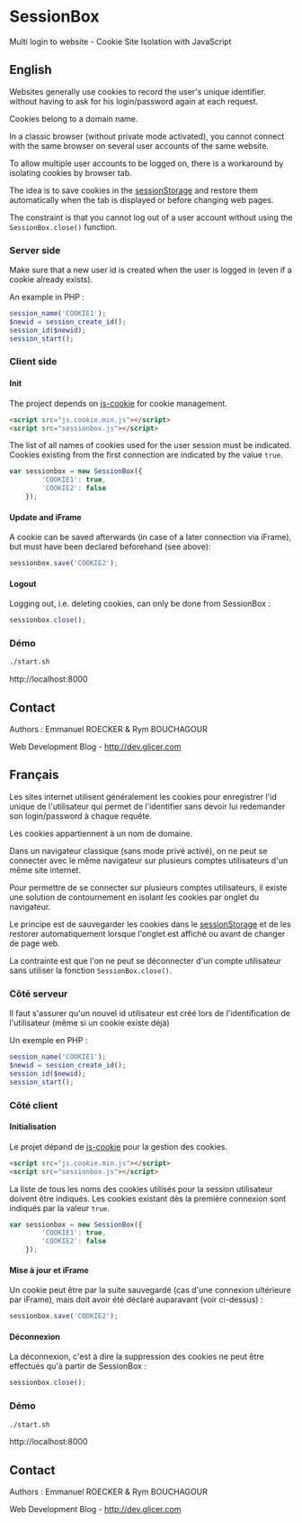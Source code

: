# SessionBox

Multi login to website - Cookie Site Isolation with JavaScript

## English

Websites generally use cookies to record the user's unique identifier. 
without having to ask for his login/password again at each request.

Cookies belong to a domain name.

In a classic browser (without private mode activated), you cannot connect with the same browser 
on several user accounts of the same website.

To allow multiple user accounts to be logged on, there is a workaround by isolating cookies by browser tab.

The idea is to save cookies in the [sessionStorage](https://developer.mozilla.org/fr/docs/Web/API/Window/sessionStorage) 
and restore them automatically when the tab is displayed or before changing web pages.

The constraint is that you cannot log out of a user account without using the `SessionBox.close()` function.

### Server side

Make sure that a new user id is created when the user is logged in (even if a cookie already exists).

An example in PHP : 

```PHP
session_name('COOKIE1');
$newid = session_create_id();
session_id($newid);
session_start();
```

### Client side

#### Init

The project depends on [js-cookie](https://github.com/js-cookie/js-cookie) for cookie management.

```html
<script src="js.cookie.min.js"></script>
<script src="sessionbox.js"></script>
```

The list of all names of cookies used for the user session must be indicated.
Cookies existing from the first connection are indicated by the value `true`.

```javascript
var sessionbox = new SessionBox({
		'COOKIE1': true,
		'COOKIE2': false
	});
```

#### Update and iFrame

A cookie can be saved afterwards (in case of a later connection via iFrame), but must have been declared beforehand (see above):

```javascript
sessionbox.save('COOKIE2');
```

#### Logout

Logging out, i.e. deleting cookies, can only be done from SessionBox :

```javascript
sessionbox.close();
```

### Démo

```sh
./start.sh
```

http://localhost:8000

## Contact

Authors : Emmanuel ROECKER & Rym BOUCHAGOUR

Web Development Blog - http://dev.glicer.com

## Français

Les sites internet utilisent généralement les cookies pour enregistrer l'id unique de l'utilisateur qui permet de l'identifier 
sans devoir lui redemander son login/password à chaque requête.

Les cookies appartiennent à un nom de domaine.

Dans un navigateur classique (sans mode privé activé), on ne peut se connecter avec le même navigateur 
sur plusieurs comptes utilisateurs d'un même site internet.

Pour permettre de se connecter sur plusieurs comptes utilisateurs, il existe une solution de contournement
en isolant les cookies par onglet du navigateur.

Le principe est de sauvegarder les cookies dans le [sessionStorage](https://developer.mozilla.org/fr/docs/Web/API/Window/sessionStorage) 
et de les restorer automatiquement lorsque l'onglet est affiché ou avant de changer de page web.

La contrainte est que l'on ne peut se déconnecter d'un compte utilisateur sans utiliser la fonction `SessionBox.close()`.

### Côté serveur

Il faut s'assurer qu'un nouvel id utilisateur est créé lors de l'identification de l'utilisateur (même si un cookie existe déjà)

Un exemple en PHP : 

```PHP
session_name('COOKIE1');
$newid = session_create_id();
session_id($newid);
session_start();
```

### Côté client

#### Initialisation

Le projet dépand de [js-cookie](https://github.com/js-cookie/js-cookie) pour la gestion des cookies.

```html
<script src="js.cookie.min.js"></script>
<script src="sessionbox.js"></script>
```

La liste de tous les noms des cookies utilisés pour la session utilisateur doivent être indiqués.
Les cookies existant dès la première connexion sont indiqués par la valeur `true`.

```javascript
var sessionbox = new SessionBox({
		'COOKIE1': true,
		'COOKIE2': false
	});
```

#### Mise à jour et iFrame

Un cookie peut être par la suite sauvegardé (cas d'une connexion ultérieure par iFrame), mais doit avoir été déclaré auparavant (voir ci-dessus) :

```javascript
sessionbox.save('COOKIE2');
```

#### Déconnexion

La déconnexion, c'est à dire la suppression des cookies ne peut être effectués qu'à partir de SessionBox :

```javascript
sessionbox.close();
```

### Démo

```sh
./start.sh
```

http://localhost:8000

## Contact

Authors : Emmanuel ROECKER & Rym BOUCHAGOUR

Web Development Blog - http://dev.glicer.com

